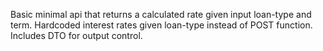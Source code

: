 Basic minimal api that returns a calculated rate given input loan-type and term. Hardcoded interest rates given loan-type instead of POST function. Includes DTO for output control.
